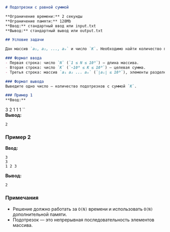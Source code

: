 ```markdown
# Подотрезки с равной суммой

**Ограничение времени:** 2 секунды  
**Ограничение памяти:** 128Mb  
**Ввод:** стандартный ввод или input.txt  
**Вывод:** стандартный вывод или output.txt  

## Условие задачи

Дан массив `a₁, a₂, ..., aₙ` и число `K`. Необходимо найти количество подотрезков массива, сумма элементов которых равна `K`.

### Формат ввода  
- Первая строка: число `N` (`1 ≤ N ≤ 10⁵`) — длина массива.  
- Вторая строка: число `K` (`-10⁹ ≤ K ≤ 10⁹`) — целевая сумма.  
- Третья строка: массив `a₁ a₂ ... aₙ` (`|aᵢ| ≤ 10⁹`), элементы разделены пробелами.  

### Формат вывода  
Выведите одно число — количество подотрезков с суммой `K`.  

### Пример 1  
**Ввод:**  
```
3
2
1 1 1
``  
**Вывод:**  
```
2
```  

### Пример 2  
**Ввод:**  
```
3
3
1 2 3
```  
**Вывод:**  
```
2
```  

### Примечания  
- Решение должно работать за `O(N)` времени и использовать `O(N)` дополнительной памяти.  
- Подотрезок — это непрерывная последовательность элементов массива.  
```